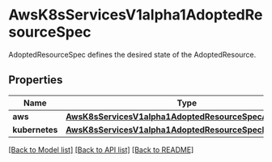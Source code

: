 # AwsK8sServicesV1alpha1AdoptedResourceSpec

AdoptedResourceSpec defines the desired state of the AdoptedResource.
## Properties
Name | Type | Description | Notes
------------ | ------------- | ------------- | -------------
**aws** | [**AwsK8sServicesV1alpha1AdoptedResourceSpecAws**](AwsK8sServicesV1alpha1AdoptedResourceSpecAws.md) |  | 
**kubernetes** | [**AwsK8sServicesV1alpha1AdoptedResourceSpecKubernetes**](AwsK8sServicesV1alpha1AdoptedResourceSpecKubernetes.md) |  | 

[[Back to Model list]](../README.md#documentation-for-models) [[Back to API list]](../README.md#documentation-for-api-endpoints) [[Back to README]](../README.md)


